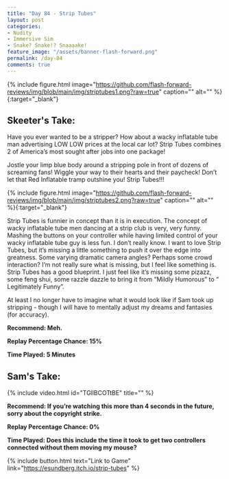 ```yaml
---
title: "Day 84 - Strip Tubes"
layout: post
categories:
- Nudity
- Immersive Sim
- Snake? Snake!? Snaaaake!
feature_image: "/assets/banner-flash-forward.png"
permalink: /day-84
comments: true
---
```


{% include figure.html image="https://github.com/flash-forward-reviews/img/blob/main/img/striptubes1.png?raw=true" caption="" alt="" %}{:target="_blank"}

## Skeeter's Take:

Have you ever wanted to be a stripper? How about a wacky inflatable tube man advertising LOW LOW prices at the local car lot? Strip Tubes combines 2 of America’s most sought after jobs into one package! 

Jostle your limp blue body around a stripping pole in front of dozens of screaming fans! Wiggle your way to their hearts and their paycheck! Don’t let that Red Inflatable tramp outshine you! Strip Tubes!!!

{% include figure.html image="https://github.com/flash-forward-reviews/img/blob/main/img/striptubes2.png?raw=true" caption="" alt="" %}{:target="_blank"}

Strip Tubes is funnier in concept than it is in execution. The concept of wacky inflatable tube men dancing at a strip club is very, very funny. Mashing the buttons on your controller while having limited control of your wacky inflatable tube guy is less fun. I don’t really know. I want to love Strip Tubes, but it’s missing a little something to push it over the edge into greatness. Some varying dramatic camera angles? Perhaps some crowd interaction? I’m not really sure what is missing, but I feel like something is. Strip Tubes has a good blueprint. I just feel like it’s missing some pizazz, some feng shui, some razzle dazzle to bring it from “Mildly Humorous” to “ Legitimately Funny”. 

At least I no longer have to imagine what it would look like if Sam took up stripping - though I will have to mentally adjust my dreams and fantasies (for accuracy). 

**Recommend: Meh.**

**Replay Percentage Chance: 15%**

**Time Played: 5 Minutes**

## Sam's Take:

{% include video.html id="TGllBCOTtBE" title="" %}

**Recommend: If you’re watching this more than 4 seconds in the future, sorry about the copyright strike.** 

**Replay Percentage Chance: 0%**

**Time Played: Does this include the time it took to get two controllers connected without them moving my mouse?**

{% include button.html text="Link to Game" link="https://esundberg.itch.io/strip-tubes" %}